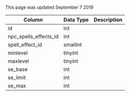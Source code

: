 This page was updated September 7 2019

| Column                | Data Type | Description |
| --------------------- | --------- | ----------- |
| id                    | int       |             |
| npc_spells_effects_id | int       |             |
| spell_effect_id       | smallint  |             |
| minlevel              | tinyint   |             |
| maxlevel              | tinyint   |             |
| se_base               | int       |             |
| se_limit              | int       |             |
| se_max                | int       |             |